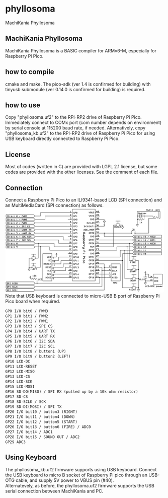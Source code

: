 # phyllosoma
MachiKania Phyllosoma

## MachiKania Phyllosoma
MachiKania Phyllosoma is a BASIC compiler for ARMv6-M, especially for Raspberry Pi Pico.

## how to compile
cmake and make. The pico-sdk (ver 1.4 is confirmed for building) with tinyusb submodule (ver 0.14.0 is confirmed for building) is required.

## how to use
Copy "phyllosoma.uf2" to the RPI-RP2 drive of Raspberry Pi Pico. Immediately connect to COMx port (com number depends on environment) by serial console at 115200 baud rate, if needed. Alternatively, copy "phyllosoma_kb.uf2" to the RPI-RP2 drive of Raspberry Pi Pico for using USB keyboard directly connected to Raspberry Pi Pico.

## License
Most of codes (written in C) are provided with LGPL 2.1 license, but some codes are provided with the other licenses. See the comment of each file.

## Connection
Connect a Raspberry Pi Pico to an ILI9341-based LCD (SPI connection) and an MultiMediaCard (SPI connection) as follows.
![schematic.png](documents/shematic.png)
Note that USB keyboard is connected to micro-USB B port of Raspberry Pi Pico board when required.

```console
GP0 I/O bit0 / PWM3
GP1 I/O bit1 / PWM2
GP2 I/O bit2 / PWM1
GP3 I/O bit3 / SPI CS
GP4 I/O bit4 / UART TX
GP5 I/O bit5 / UART RX
GP6 I/O bit6 / I2C SDA
GP7 I/O bit7 / I2C SCL
GP8 I/O bit8 / button1 (UP)
GP9 I/O bit9 / button2 (LEFT)
GP10 LCD-DC
GP11 LCD-RESET
GP12 LCD-MISO
GP13 LCD-CS
GP14 LCD-SCK
GP15 LCD-MOSI
GP16 SD-DO(MISO) / SPI RX (pulled up by a 10k ohm resistor)
GP17 SD-CS
GP18 SD-SCLK / SCK
GP19 SD-DI(MOSI) / SPI TX
GP20 I/O bit10 / button3 (RIGHT)
GP21 I/O bit11 / button4 (DOWN)
GP22 I/O bit12 / button5 (START)
GP26 I/O bit13 / button6 (FIRE) / ADC0
GP27 I/O bit14 / ADC1
GP28 I/O bit15 / SOUND OUT / ADC2
GP29 ADC3
```
## Using Keyboard
The phyllosoma_kb.uf2 firmware supports using USB keyboard. Connect the USB keyboard to micro B socket of Raspberry Pi pico through an USB-OTG cable, and supply 5V power to VBUS pin (#40).  
Alternatevely, as before, the phyllosoma.uf2 firmware supports the USB serial connection between MachiKania and PC.
